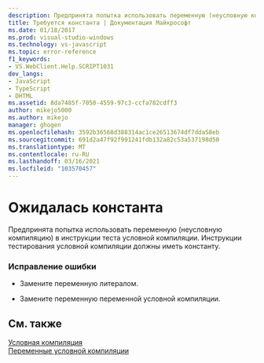 ```yaml
---
description: Предпринята попытка использовать переменную (неусловную компиляцию) в инструкции теста условной компиляции.
title: Требуется константа | Документация Майкрософт
ms.date: 01/18/2017
ms.prod: visual-studio-windows
ms.technology: vs-javascript
ms.topic: error-reference
f1_keywords:
- VS.WebClient.Help.SCRIPT1031
dev_langs:
- JavaScript
- TypeScript
- DHTML
ms.assetid: 8da7485f-7050-4559-97c3-ccfa782cdff3
author: mikejo5000
ms.author: mikejo
manager: ghogen
ms.openlocfilehash: 3592b36568d388314ac1ce26513674df7dda58eb
ms.sourcegitcommit: 691d2a47f92f991241fdb132a82c53a537198d50
ms.translationtype: MT
ms.contentlocale: ru-RU
ms.lasthandoff: 03/16/2021
ms.locfileid: "103570457"
---
```

# <a name="expected-constant"></a>Ожидалась константа
Предпринята попытка использовать переменную (неусловную компиляцию) в инструкции теста условной компиляции. Инструкции тестирования условной компиляции должны иметь константу.  
  
### <a name="to-correct-this-error"></a>Исправление ошибки  
  
- Замените переменную литералом.  
  
- Замените переменную переменной условной компиляции.  
  
## <a name="see-also"></a>См. также  
 [Условная компиляция](/previous-versions/windows/internet-explorer/ie-developer/scripting-articles/121hztk3(v=vs.84))   
 [Переменные условной компиляции](/previous-versions/windows/internet-explorer/ie-developer/scripting-articles/s59bkzce(v=vs.84))

